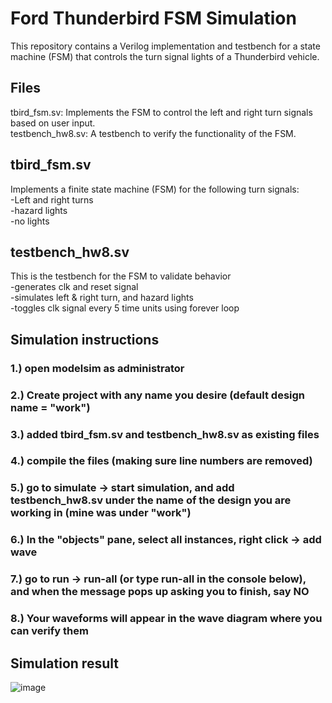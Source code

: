 # Ford Thunderbird FSM Simulation
This repository contains a Verilog implementation and testbench for a state machine (FSM) that controls the turn signal lights of a Thunderbird vehicle.
## Files
tbird_fsm.sv: Implements the FSM to control the left and right turn signals based on user input.\
testbench_hw8.sv: A testbench to verify the functionality of the FSM.
## tbird_fsm.sv
Implements a finite state machine (FSM) for the following turn signals:\
-Left and right turns\
-hazard lights\
-no lights
## testbench_hw8.sv
This is the testbench for the FSM to validate behavior\
-generates clk and reset signal\
-simulates left & right turn, and hazard lights\
-toggles clk signal every 5 time units using forever loop
## Simulation instructions
### 1.) open modelsim as administrator
### 2.) Create project with any name you desire (default design name = "work")
### 3.) added tbird_fsm.sv and testbench_hw8.sv as existing files
### 4.) compile the files (making sure line numbers are removed)
### 5.) go to simulate -> start simulation, and add testbench_hw8.sv under the name of the design you are working in (mine was under "work")
### 6.) In the "objects" pane, select all instances, right click -> add wave
### 7.) go to run -> run-all (or type run-all in the console below), and when the message pops up asking you to finish, say NO
### 8.) Your waveforms will appear in the wave diagram where you can verify them
## Simulation result
![image](https://github.com/user-attachments/assets/cab88670-3fc4-4beb-8f19-397324b1219c)
